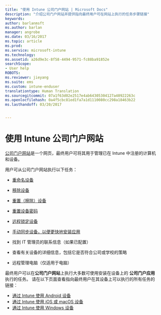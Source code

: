```yaml
---
title: "使用 Intune 公司门户网站 | Microsoft Docs"
description: "介绍公司门户网站并提供指向最终用户可在网站上执行的任务步骤链接"
keywords: 
author: barlanmsft
ms.author: barlan
manager: angrobe
ms.date: 03/16/2017
ms.topic: article
ms.prod: 
ms.service: microsoft-intune
ms.technology: 
ms.assetid: a26d9e3c-8f58-4494-9571-fc88ba91852e
searchScope:
- User help
ROBOTS: 
ms.reviewer: jieyang
ms.suite: ems
ms.custom: intune-enduser
translationtype: Human Translation
ms.sourcegitcommit: 07a1f63d02e2517e4ab64305304127a40922263c
ms.openlocfilehash: 0a4f5cbc81ed1fa7a1d1110080cc298a18463b22
ms.lasthandoff: 03/20/2017


---
```


# <a name="using-the-intune-company-portal-website"></a>使用 Intune 公司门户网站
[公司门户网站](http://portal.manage.microsoft.com)是一个网页，最终用户可将其用于管理已在 Intune 中注册的计算机和设备。

用户可从公司门户网站执行以下任务：

-   [重命名设备](rename-your-device-cpwebsite.md)

-   [移除设备](remove-your-device-cpwebsite.md)

-   [重置（擦除）设备](reset-erase-your-device-cpwebsite.md)

-   [重置设备密码](reset-your-passcode-cpwebsite.md)

-   [远程锁定设备](remote-lock-your-device-cpwebsite.md)

-    [手动同步设备，以便更快地安装应用](sync-your-device-manually-cpwebsite.md)

-   找到 IT 管理员的联系信息（如果已配置）

-   查看有关设备的详细信息，包括它是否符合公司或学校的策略

-   远程管理电脑（仅适用于电脑）

最终用户可以在**公司门户网站**上执行大多数可使用安装在设备上的 **公司门户应用**执行的任务。 请在以下页面查看指向最终用户在其设备上可以执行的所有任务的链接：

- [通过 Intune 使用 Android 设备](using-your-android-device-with-intune.md)
- [通过 Intune 使用 iOS 或 macOS 设备](using-your-ios-or-macOS-device-with-intune.md)
- [通过 Intune 使用 Windows 设备](using-your-windows-device-with-intune.md)

